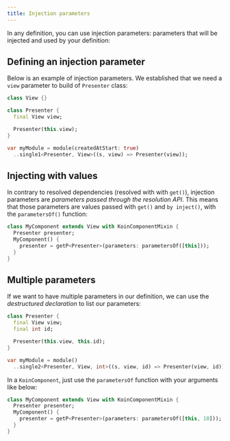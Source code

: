 ```yaml
---
title: Injection parameters
---
```


In any definition, you can use injection parameters: parameters that will be injected and used by your definition:

## Defining an injection parameter

Below is an example of injection parameters. We established that we need a `view` parameter to build of `Presenter` class:

```dart
class View {}

class Presenter {
  final View view;

  Presenter(this.view);
}

var myModule = module(createdAtStart: true)
  ..single1<Presenter, View>((s, view) => Presenter(view));
```


## Injecting with values

In contrary to resolved dependencies (resolved with with `get()`), injection parameters are *parameters passed through the resolution API*.
This means that those parameters are values passed with `get()` and `by inject()`, with the `parametersOf()` function:

```dart
class MyComponent extends View with KoinComponentMixin {
  Presenter presenter;
  MyComponent() {
    presenter = getP<Presenter>(parameters: parametersOf([this]));
  }
}
```

## Multiple parameters

If we want to have multiple parameters in our definition, we can use the *destructured declaration* to list our parameters:

```dart
class Presenter {
  final View view;
  final int id;

  Presenter(this.view, this.id);
}

var myModule = module()
  ..single2<Presenter, View, int>((s, view, id) => Presenter(view, id));
```

In a `KoinComponent`, just use the `parametersOf` function with your arguments like below:

```dart
class MyComponent extends View with KoinComponentMixin {
  Presenter presenter;
  MyComponent() {
    presenter = getP<Presenter>(parameters: parametersOf([this, 10]));
  }
}
```

